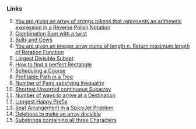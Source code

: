 ### Links
1. [You are given an array of strings tokens that represents an arithmetic expression in a Reverse Polish Notation](https://leetcode.com/problems/evaluate-reverse-polish-notation/)
2. [Combination Sum with a twist](https://leetcode.com/problems/combination-sum-iii/submissions/869254217/)
3. [Bulls and Cows](https://leetcode.com/problems/bulls-and-cows/submissions/869270955/)
4. [You are given an integer array nums of length n. Return maximum length of Rotation Function](https://leetcode.com/problems/rotate-function/submissions/869826154/)
5. [Largest Divisible Subset](https://leetcode.com/problems/largest-divisible-subset/submissions/869923663/)
6. [How to find a perfect Rectangle]()
7. [Scheduling a Course](https://leetcode.com/problems/course-schedule/submissions/869932100/)
8. [Profitable Path in a Tree]()
9. [Number of Pairs satisfying Inequality]()
10. [Shortest Unsorted continuous Subarray](https://leetcode.com/problems/shortest-unsorted-continuous-subarray/submissions/871402985/)
11. [Number of ways to arrive at a Destination]()
12. [Longest Happy Prefix]()
13. [Seat Arrangement in a SpiceJet Problem](https://leetcode.com/problems/airplane-seat-assignment-probability/submissions/871398894/)
14. [Deletions to make an array divisible]()
15. [Substrings containing all three Characters]()
